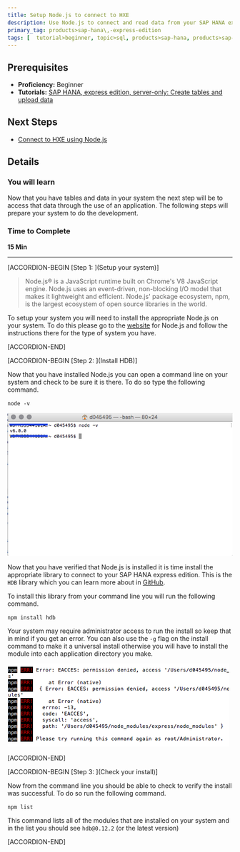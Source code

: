 ```yaml
---
title: Setup Node.js to connect to HXE
description: Use Node.js to connect and read data from your SAP HANA express edition
primary_tag: products>sap-hana\,-express-edition 
tags: [  tutorial>beginner, topic>sql, products>sap-hana, products>sap-hana\,-express-edition ]
---
```


## Prerequisites  
 - **Proficiency:** Beginner
 - **Tutorials:** [SAP HANA, express edition, server-only: Create tables and upload data](https://developers.sap.com/tutorials/hxe-cj1-create-table-upload-data.html)


## Next Steps
 - [Connect to HXE using Node.js](https://developers.sap.com/tutorials/hxe-nodejs-connect.html)

## Details
### You will learn  
Now that you have tables and data in your system the next step will be to access that data through the use of an application. The following steps will prepare your system to do the development.

### Time to Complete
**15 Min**

---

[ACCORDION-BEGIN [Step 1: ](Setup your system)]

> Node.js® is a JavaScript runtime built on Chrome's V8 JavaScript engine. Node.js uses an event-driven, non-blocking I/O model that makes it lightweight and efficient. Node.js' package ecosystem, npm, is the largest ecosystem of open source libraries in the world.

To setup your system you will need to install the appropriate Node.js on your system. To do this please go to the [website](https://nodejs.org/en/) for Node.js and follow the instructions there for the type of system you have.



[ACCORDION-END]

[ACCORDION-BEGIN [Step 2: ](Install HDB)]

Now that you have installed Node.js you can open a command line on your system and check to be sure it is there. To do so type the following command.

```
node -v
```

![Node version](1.png)

Now that you have verified that Node.js is installed it is time install the appropriate library to connect to your SAP HANA express edition. This is the `HDB` library which you can learn more about in [GitHub](https://github.com/SAP/node-hdb). 

To install this library from your command line you will run the following command.

```
npm install hdb
```

Your system may require administrator access to run the install so keep that in mind if you get an error. You can also use the `-g` flag on the install command to make it a universal install otherwise you will have to install the module into each application directory you make.

![permission denied](2.png)


[ACCORDION-END]


[ACCORDION-BEGIN [Step 3: ](Check your install)]

Now from the command line you should be able to check to verify the install was successful. To do so run the following command.

```
npm list
```

This command lists all of the modules that are installed on your system and in the list you should see `hdb@0.12.2` (or the latest version)



[ACCORDION-END]

